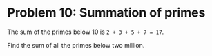 # Problem 10: Summation of primes
The sum of the primes below 10 is ```2 + 3 + 5 + 7 = 17```.

Find the sum of all the primes below two million.
